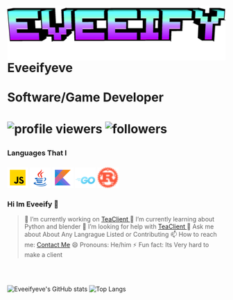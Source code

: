 <img align="left" src='./assets//img/minecraft.png'/>
<h1>
Eveeifyeve
<br>
<br>
Software/Game Developer
<h1>



![profile viewers](https://komarev.com/ghpvc/?username=eveeifyeve&label=Profile%20Views&color=04aed9&style=for-the-badge)
![followers](https://img.shields.io/github/followers/eveeifyeve?label=Followers&color=04aed9&style=for-the-badge)

<h3>Languages That I <h3>
<p align="left">
  <img width="48" height="48" src="./assets/img/JavaScript.png">
  <img width="48" height="48" width="48" height="48" src="./assets/img/Java.png">
  <img width="48" height="48" src="./assets/img/Kotlin.png">
  <img width="48" height="48" src="./assets/img/Go.png"/>
  <img width="48" height="48" src="./assets/img/Rust.png">
</p>

<!-- ![HTML5](https://img.shields.io/badge/html5-%23E34F26.svg?style=for-the-badge&logo=html5&logoColor=white) &nbsp;
![JavaScript](./icons/JavaScript.png)
![Gradle](https://img.shields.io/badge/Gradle-02303A.svg?style=for-the-badge&logo=Gradle&logoColor=white) &nbsp;
![CSS3](https://img.shields.io/badge/css3-%231572B6.svg?style=for-the-badge&logo=css3&logoColor=white) &nbsp;
![Java](./icons/Java.png)
![Rust](./icons/Rust.png)
![TypeScript](./icons/TypeScript.png) -->

### Hi Im Eveeify 👋
> 🔭 I’m currently working on [ TeaClient ]("https://www.github.com/TeaclientMinecraft")
> 🌱 I’m currently learning about Python and blender
> 🤔 I’m looking for help with [ TeaClient ]("https://www.discord.gg/teaclient")
> 💬 Ask me about About Any Langrague Listed or Contributing
> 📫 How to reach me: [Contact Me](https://eveeifyeve.github.io/eveeifyeve)
> 😄 Pronouns: He/him
> ⚡ Fun fact: Its Very hard to make a client
<br>
<br>


![Eveeifyeve's GitHub stats](https://github-stats-eight-bay.vercel.app/api?username=eveeifyeve&show_icons=true&theme=radical&text_color=AFAFAF&title_color=FFFFFF&icon_color=35CF5C)
![Top Langs](https://github-stats-eight-bay.vercel.app/api/top-langs/?username=eveeifyeve&show_icons=true&theme=radical&text_color=AFAFAF&title_color=FFFFFF&icon_color=35CF5C&layout=compact)


